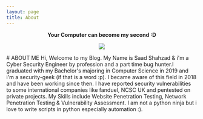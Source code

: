 ```yaml
---
layout: page
title: About
---
```

<p align="center"><b>Your Computer can become my second :D</b></p>
<p align="center">  
  <img src="https://camo.githubusercontent.com/55de9dbbbe05358eb17498bdfae3a777a9995310/68747470733a2f2f696d616765732e636f696e74656c6567726170682e636f6d2f696d616765732f3731375f6148523063484d364c79397a4d79356a62326c75644756735a5764795958426f4c6d4e766253397a644739795957646c4c335677624739685a484d76646d6c6c647939694e6d49354f4745775a5467324d544d335a445a6a4d574e68597a6c685a4463344d6a4d305a6a63344e5335716347633d2e6a7067" />
</p>   
<!--<p align="center">-->
<script src="https://tryhackme.com/badge/98731"></script>   
<!--</p>-->
# ABOUT ME
Hi, Welcome to my Blog. My Name is Saad Shahzad & i'm a Cyber Security Engineer by profession and a part time bug hunter.I graduated with my Bachelor's majoring in Computer Science in 2019 and i'm a security-geek (if that is a word :p). I became aware of this field in 2018 and have been working since then.
I have reported security vulnerabilities to some international companies like fanduel, NCSC UK and pentested on private projects. My Skills include Website Penetration Testing, Network Penetration Testing & Vulnerability Assessment. I am not a python ninja but i love to write scripts in python especially automation :). 

